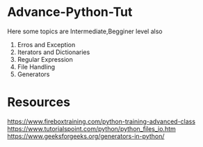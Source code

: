 # Advance-Python-Tut

Here some topics are Intermediate,Begginer level also

1. Erros and Exception
2. Iterators and Dictionaries
3. Regular Expression
4. File Handling
5. Generators


# Resources
https://www.fireboxtraining.com/python-training-advanced-class
https://www.tutorialspoint.com/python/python_files_io.htm
https://www.geeksforgeeks.org/generators-in-python/

